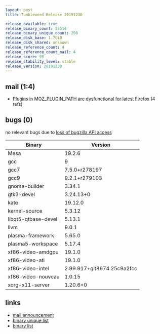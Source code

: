 ```yaml
---
layout: post
title: Tumbleweed Release 20191230

release_available: true
release_binary_count: 58514
release_binary_unique_count: 208
release_disk_base: 1.7GiB
release_disk_shared: unknown
release_reference_count: 4
release_reference_count_mail: 4
release_score: 95
release_stability_level: stable
release_version: 20191230
---
```


## mail (1:4)

- [Plugins in MOZ_PLUGIN_PATH are dysfunctional for latest Firefox](https://lists.opensuse.org/opensuse-factory/2020-01/msg00056.html) (4 refs)

## bugs (0)

<!--more-->

no relevant bugs due to [loss of bugzilla API access](https://bugzilla.opensuse.org/show_bug.cgi?id=1157722)

Binary | Version
--- | ---
Mesa | 19.2.6
gcc | 9
gcc7 | 7.5.0+r278197
gcc9 | 9.2.1+r279103
gnome-builder | 3.34.1
gtk3-devel | 3.24.13+0
kate | 19.12.0
kernel-source | 5.3.12
libqt5-qtbase-devel | 5.13.1
llvm | 9.0.1
plasma-framework | 5.65.0
plasma5-workspace | 5.17.4
xf86-video-amdgpu | 19.1.0
xf86-video-ati | 19.1.0
xf86-video-intel | 2.99.917+git8674.25c9a2fcc
xf86-video-nouveau | 1.0.15
xorg-x11-server | 1.20.6+0

## links

- [mail announcement](https://lists.opensuse.org/opensuse-factory/2020-01/msg00002.html)
- [binary unique list](http://download.opensuse.org/history/20191230/rpm.unique.list)
- [binary list](http://download.opensuse.org/history/20191230/rpm.list)
